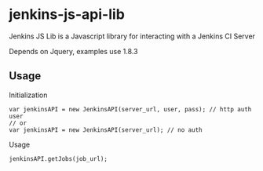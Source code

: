 jenkins-js-api-lib
==================

Jenkins JS Lib is a Javascript library for interacting with a Jenkins CI Server

Depends on Jquery, examples use 1.8.3

Usage
-----
Initialization

    var jenkinsAPI = new JenkinsAPI(server_url, user, pass); // http auth user
    // or
    var jenkinsAPI = new JenkinsAPI(server_url); // no auth

Usage

    jenkinsAPI.getJobs(job_url);